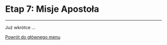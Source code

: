 # <span class="stage-header">Etap 7</span>: Misje Apostoła
---
Już wkrótce ...

[Powrót do głównego menu](index.md)
